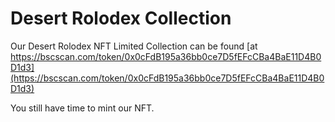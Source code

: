 # Desert Rolodex Collection

Our Desert Rolodex NFT Limited Collection can be found [at https://bscscan.com/token/0x0cFdB195a36bb0ce7D5fEFcCBa4BaE11D4B0D1d3](https://bscscan.com/token/0x0cFdB195a36bb0ce7D5fEFcCBa4BaE11D4B0D1d3)

You still have time to mint our NFT.
